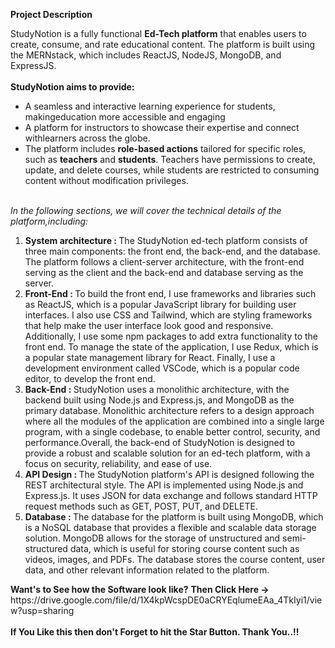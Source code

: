 **Project Description**

StudyNotion is a fully functional **Ed-Tech platform** that enables users to create, consume, and rate educational content. The platform is built using the MERNstack, which includes ReactJS, NodeJS, MongoDB, and ExpressJS.
<br><br>
<b>StudyNotion aims to provide:</b>
<ul>
  <li>A seamless and interactive learning experience for students, makingeducation more accessible and engaging</li>
  <li>A platform for instructors to showcase their expertise and connect withlearners across the globe.</li>
  <li>The platform includes <b>role-based actions</b> tailored for specific roles, such as <b>teachers</b> and <b>students</b>. Teachers have permissions to create, update, and delete courses, while students are restricted to consuming content without modification privileges.</li>
</ul>
<br>
<i>In the following sections, we will cover the technical details of the platform,including:</i>
<ol>
  <li><b>System architecture : </b>The StudyNotion ed-tech platform consists of three main components: the front end, the back-end, and the database. The platform follows a client-server architecture, with the front-end serving as the client and the back-end and database serving as the server.
</li>
  <li><b>Front-End : </b>To build the front end, I use frameworks and libraries such as ReactJS, which is a popular JavaScript library for building user interfaces. I also use CSS and
Tailwind, which are styling frameworks that help make the user interface look good and responsive. Additionally, I use some npm packages to add extra functionality to the front end. To manage the state of the application, I use Redux, which is a popular state management library for React. Finally, I use a development environment called VSCode, which is a popular code editor, to develop the front end.</li>
  <li><b>Back-End : </b>StudyNotion uses a monolithic architecture, with the backend built using Node.js and Express.js, and MongoDB as the primary database. Monolithic architecture refers to a design approach where all the modules of the application are combined into a single large program, with a single codebase, to enable better control, security, and performance.Overall, the back-end of StudyNotion is designed to provide a robust and scalable solution for an ed-tech platform, with a focus on security, reliability, and ease of use.</li>
  <li><b>API Design : </b>The StudyNotion platform's API is designed following the REST architectural style. The API is implemented using Node.js and Express.js. It uses JSON for data
exchange and follows standard HTTP request methods such as GET, POST, PUT, and DELETE.</li>
  <li><b>Database : </b>The database for the platform is built using MongoDB, which is a NoSQL database that provides a flexible and scalable data storage solution. MongoDB allows for the storage of unstructured and semi-structured data, which is useful for storing course content such as videos, images, and PDFs. The database stores the course content, user data, and other relevant information related to the platform.</li>
</ol>
<b>Want's to See how the Software look like?</b>
<b>Then Click Here -> </b> https://drive.google.com/file/d/1X4kpWcspDE0aCRYEqlumeEAa_4TkIyi1/view?usp=sharing
<br><br>
<b>If You Like this then don't Forget to hit the Star Button. Thank You..!!</b>
